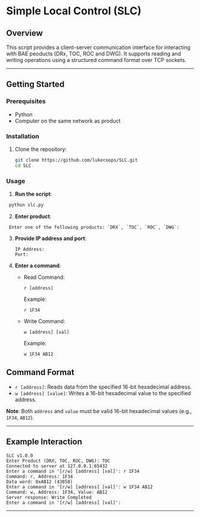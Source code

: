 # Simple Local Control (SLC)

## Overview

This script provides a client-server communication interface for interacting with BAE peoducts (DRx, TOC, ROC and DWG). It supports reading and writing operations using a structured command format over TCP sockets.

---

## Getting Started

### Prerequisites

- Python
- Computer on the same network as product

### Installation

1. Clone the repository:
   ```bash
   git clone https://github.com/lukecoops/SLC.git
   cd SLC
### Usage

1.  **Run the script**:

   ```bash
    python slc.py
```
2.  **Enter product**:
   ```
    Enter one of the following products: `DRX`, `TOC`, `ROC`, `DWG`: 
```
3.  **Provide IP address and port**:
    ```
    IP Address:
    Port:
4.  **Enter a command**:

    -   Read Command:

        `r [address]`

        Example:

        `r 1F34`

    -   Write Command:

        `w [address] [val]`

        Example:

        `w 1F34 AB12`


Command Format
--------------

-   `r [address]`: Reads data from the specified 16-bit hexadecimal address.
-   `w [address] [value]`: Writes a 16-bit hexadecimal value to the specified address.

**Note**: Both `address` and `value` must be valid 16-bit hexadecimal values (e.g., `1F34`, `AB12`).

* * * * *
Example Interaction
-------------------
```
SLC v1.0.0
Enter Product (DRX, TOC, ROC, DWG): TOC
Connected to server at 127.0.0.1:65432
Enter a command in '[r/w] [address] [val]': r 1F34
Command: r, Address: 1F34
Data word: 0xAB12 (43858)
Enter a command in '[r/w] [address] [val]': w 1F34 AB12
Command: w, Address: 1F34, Value: AB12
Server response: Write Completed
Enter a command in '[r/w] [address] [val]':
```
* * * * *